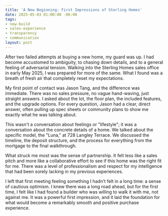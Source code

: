 ```yaml
---
title: 'A New Beginning: First Impressions of Sterling Homes'
date: 2025-05-03 01:00:00 -06:00
tags:
- new-build
- sales-experience
- transparency
- communication
layout: post
---
```


After two failed attempts at buying a new home, my guard was up. I had become accustomed to ambiguity, to chasing down details, and to a general feeling of adversarial tension. Walking into the Sterling Homes sales office in early May 2025, I was prepared for more of the same. What I found was a breath of fresh air that completely reset my expectations.

My first point of contact was Jason Tang, and the difference was immediate. There was no sales pressure, no vague hand-waving, just straight answers. I asked about the lot, the floor plan, the included features, and the upgrade options. For every question, Jason had a clear, direct answer, often pulling up spec sheets or community plans to show me exactly what he was talking about.

This wasn't a conversation about feelings or "lifestyle"; it was a conversation about the concrete details of a home. We talked about the specific model, the "Luna," at 728 Langley Terrace. We discussed the timeline, the deposit structure, and the process for everything from the mortgage to the final walkthrough.

What struck me most was the sense of partnership. It felt less like a sales pitch and more like a collaborative effort to see if this home was the right fit for me. There was a level of professionalism and respect for my intelligence that had been sorely lacking in my previous experiences.

I left that first meeting feeling something I hadn't felt in a long time: a sense of cautious optimism. I knew there was a long road ahead, but for the first time, I felt like I had found a builder who was willing to walk it with me, not against me. It was a powerful first impression, and it laid the foundation for what would become a remarkably smooth and positive purchase experience.
